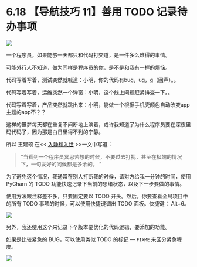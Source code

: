 # 6.18 【导航技巧 11】善用 TODO 记录待办事项

![](http://image.iswbm.com/20200804124133.png)

一个程序员，如果能够一天都只和代码打交道，是一件多么难得的事情。

可能外行人不知道，做为同样是程序员的你，是不是和我有一样的烦恼。

代码写着写着，测试突然就喊道：小明，你的代码有bug，ug，g（回声）。。

代码写着写着，运维突然一个弹窗：小明，这个线上问题赶紧排查一下。。

代码写着写着，产品突然就跳出来：小明，能做一个根据手机壳颜色自动改变app主题的app不？？

这样的噩梦每天都在重复不间断地上演着，或许我知道了为什么程序员要在深夜里码代码了，因为那是白日里得不到的宁静。

所以 王建硕 在<< [入静和入世](http://blog.jobbole.com/24682/) >>一文中写道：

> “当看到一个程序员冥思苦想的时候，不要过去打扰，甚至在极端的情况下，一句友好的问候都是多余的。 ”  

为了避免这个情况，我通常在别人打断我的时候，请对方给我一分钟的时间，使用PyCharn 的 TODO 功能快速记录下当前的思绪状态，以及下一步要做的事情。

使用方法跟注释差不多，只要固定要以 TODO 开头。然后，你要查看全局项目中的所有 TODO 事项的时候，可以使用快捷键调出 TODO 面板。快捷键： Alt+6。

![](http://image.iswbm.com/20190616231649.png)

另外，我还使用这个来记录下个版本要优化的代码逻辑，要添加的功能。

如果是比较紧急的 BUG，可以使用类似 TODO 的标记 — `FIXME` 来区分紧急程度。

![](http://image.iswbm.com/20190616232527.png)



